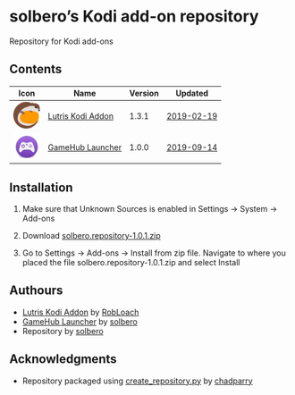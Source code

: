 # solbero’s Kodi add-on repository
Repository for Kodi add-ons

## Contents

|Icon|Name|Version|Updated|
|---|---|---|---|
|<img src="https://raw.githubusercontent.com/solbero/repository.solbero/master/script.lutris/icon.png" width="48">|[Lutris Kodi Addon](https://github.com/RobLoach/lutris-kodi-addon)|1.3.1|[2019-02-19](https://raw.githubusercontent.com/solbero/repository.solbero/master/script.lutris/changelog-1.3.1.txt)
|<img src="https://raw.githubusercontent.com/solbero/plugin.game.gamehub/master/resources/media/icon.png" width="48">|[GameHub Launcher](https://github.com/solbero/plugin.game.gamehub)|1.0.0|[2019-09-14](https://raw.githubusercontent.com/solbero/repository.solbero/master/plugin.game.gamehub/changelog-1.0.0.txt)

## Installation

1. Make sure that Unknown Sources is enabled in Settings → System → Add-ons

2. Download [solbero.repository-1.0.1.zip](https://github.com/solbero/repository.solbero/raw/master/repository.solbero/repository.solbero-1.0.1.zip)

3. Go to Settings → Add-ons → Install from zip file. Navigate to where you placed the file solbero.repository-1.0.1.zip and select Install

## Authours
* [Lutris Kodi Addon](https://github.com/RobLoach/lutris-kodi-addon) by [RobLoach](https://github.com/RobLoach)
* [GameHub Launcher](https://github.com/solbero/plugin.game.gamehub) by [solbero](https://github.com/solbero)
* Repository by [solbero](https://github.com/solbero)

## Acknowledgments
* Repository packaged using [create_repository.py](https://github.com/chadparry/kodi-repository.chad.parry.org/blob/master/tools/create_repository.py) by [chadparry](https://github.com/chadparry)
